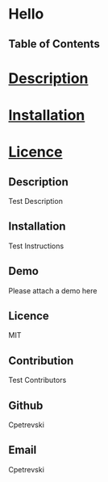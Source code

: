 
# Hello

## Table of Contents
# [Description](#description)
# [Installation](#installation)
# [Licence](#licence)

## Description
Test Description

## Installation
Test Instructions

## Demo
Please attach a demo here

## Licence
MIT

## Contribution
Test Contributors

## Github
Cpetrevski

## Email
Cpetrevski